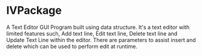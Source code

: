 # IVPackage

A Text Editor GUI Program built using data structure.
It's a text editor with limited features such, Add text line, Edit text line, Delete text line and Update Text Line within the editor.
There are parameters to assist insert and delete which can be used to perform edit at runtime. 
